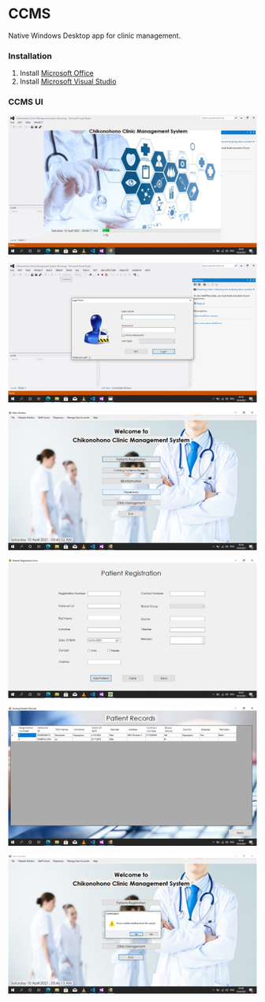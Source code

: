 # CCMS
Native Windows Desktop app for clinic management.

### Installation
1. Install [Microsoft Office](https://www.office.com/)
2. Install [Microsoft Visual Studio](https://visualstudio.microsoft.com/)

### CCMS UI
![UI](src/1.png)

![UI](src/2.png)

![UI](src/3.png)

![UI](src/4.png)

![UI](src/5.png)

![UI](src/6.png)

